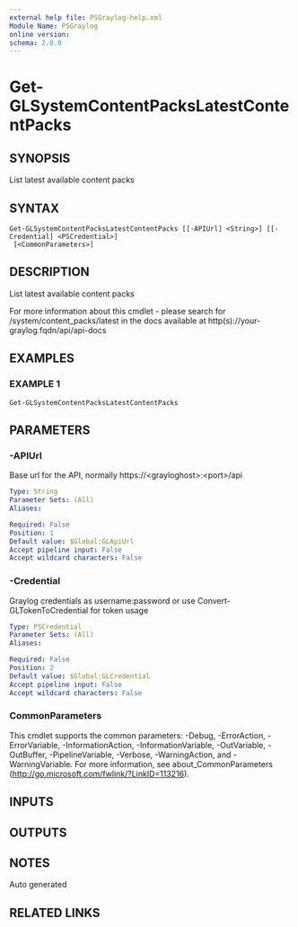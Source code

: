 ```yaml
---
external help file: PSGraylog-help.xml
Module Name: PSGraylog
online version:
schema: 2.0.0
---
```


# Get-GLSystemContentPacksLatestContentPacks

## SYNOPSIS
List latest available content packs

## SYNTAX

```
Get-GLSystemContentPacksLatestContentPacks [[-APIUrl] <String>] [[-Credential] <PSCredential>]
 [<CommonParameters>]
```

## DESCRIPTION
List latest available content packs


For more information about this cmdlet - please search for /system/content_packs/latest in the docs available at http(s)://your-graylog.fqdn/api/api-docs

## EXAMPLES

### EXAMPLE 1
```
Get-GLSystemContentPacksLatestContentPacks
```

## PARAMETERS

### -APIUrl
Base url for the API, normally https://\<grayloghost\>:\<port\>/api

```yaml
Type: String
Parameter Sets: (All)
Aliases:

Required: False
Position: 1
Default value: $Global:GLApiUrl
Accept pipeline input: False
Accept wildcard characters: False
```

### -Credential
Graylog credentials as username:password or use Convert-GLTokenToCredential for token usage

```yaml
Type: PSCredential
Parameter Sets: (All)
Aliases:

Required: False
Position: 2
Default value: $Global:GLCredential
Accept pipeline input: False
Accept wildcard characters: False
```

### CommonParameters
This cmdlet supports the common parameters: -Debug, -ErrorAction, -ErrorVariable, -InformationAction, -InformationVariable, -OutVariable, -OutBuffer, -PipelineVariable, -Verbose, -WarningAction, and -WarningVariable. For more information, see about_CommonParameters (http://go.microsoft.com/fwlink/?LinkID=113216).

## INPUTS

## OUTPUTS

## NOTES
Auto generated

## RELATED LINKS
